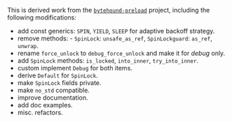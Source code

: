 This is derived work from the
[`bytehound-preload`](https://github.com/koute/bytehound/blob/77ea03c7ed90ad4f176c316cd837a77bc09aa6f3/preload/src/spin_lock.rs) project,
including the following modifications:

- add const generics: `SPIN`, `YIELD`, `SLEEP` for adaptive backoff strategy.
- remove methods: - `SpinLock`: `unsafe_as_ref`, `SpinLockguard`: `as_ref`, `unwrap`.
- rename `force_unlock` to `debug_force_unlock` and make it for *debug* only.
- add `SpinLock` methods: `is_locked`, `into_inner`, `try_into_inner`.
- custom implement `Debug` for both items.
- derive `Default` for `SpinLock`.
- make `SpinLock` fields private.
- make `no_std` compatible.
- improve documentation.
- add doc examples.
- misc. refactors.
